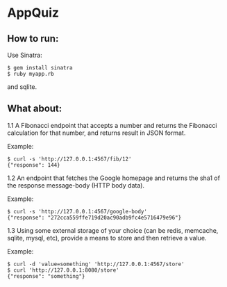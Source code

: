 AppQuiz
=======
## How to run:

Use Sinatra:

```
$ gem install sinatra
$ ruby myapp.rb
```
and sqlite.

## What about:

1.1 A Fibonacci endpoint that accepts a number and returns the Fibonacci calculation for that number, and returns result in JSON format.

Example:

    $ curl -s 'http://127.0.0.1:4567/fib/12'
    {"response": 144}


1.2 An endpoint that fetches the Google homepage and returns the sha1 of the response message-body (HTTP body data).

Example:

    $ curl -s 'http://127.0.0.1:4567/google-body'
    {"response": "272cca559ffe719d20ac90adb9fc4e5716479e96"}


1.3 Using some external storage of your choice (can be redis, memcache, sqlite, mysql, etc), provide a means to store and then retrieve a value.

Example:

    $ curl -d 'value=something' 'http://127.0.0.1:4567/store'
    $ curl 'http://127.0.0.1:8080/store'
    {"response": "something"}
